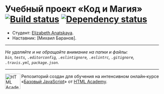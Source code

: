 # Учебный проект «Код и Магия» [![Build status][travis-image]][travis-url] [![Dependency status][dependency-image]][dependency-url]

* Студент: [Elizabeth Anatskaya](https://up.htmlacademy.ru/javascript/8/user/122950).
* Наставник: [Михаил Баранов].

---

_Не удаляйте и не обращайте внимание на папки и файлы:_<br>
_`bin`, `tests`, `.editorconfig`, `.eslintignore`, `.eslintrc`, `.gitignore`, `.travis.yml`, `package.json`._

---

<a href="https://htmlacademy.ru/intensive/javascript"><img align="left" width="50" height="50" title="HTML Academy" src="https://up.htmlacademy.ru/static/img/intensive/javascript/logo-for-github.svg"></a>

Репозиторий создан для обучения на интенсивном онлайн‑курсе «[Базовый JavaScript](https://htmlacademy.ru/intensive/javascript)» от [HTML Academy](https://htmlacademy.ru).

[travis-image]: https://travis-ci.org/htmlacademy-javascript/122950-code-and-magick.svg?branch=master
[travis-url]: https://travis-ci.org/htmlacademy-javascript/122950-code-and-magick
[dependency-image]: https://david-dm.org/htmlacademy-javascript/122950-code-and-magick.svg?style=flat-square
[dependency-url]: https://david-dm.org/htmlacademy-javascript/122950-code-and-magick

